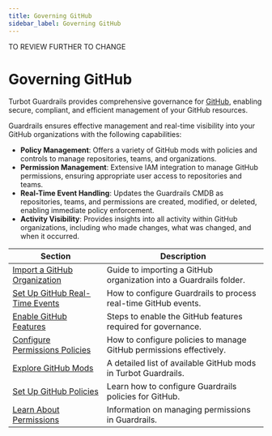 ```yaml
---
title: Governing GitHub
sidebar_label: Governing GitHub
---
```


TO REVIEW FURTHER TO CHANGE

# Governing GitHub

Turbot Guardrails provides comprehensive governance for [GitHub](https://github.com/), enabling secure, compliant, and efficient management of your GitHub resources.

Guardrails ensures effective management and real-time visibility into your GitHub organizations with the following capabilities:
- **Policy Management**: Offers a variety of GitHub mods with policies and controls to manage repositories, teams, and organizations.
- **Permission Management**: Extensive IAM integration to manage GitHub permissions, ensuring appropriate user access to repositories and teams.
- **Real-Time Event Handling**: Updates the Guardrails CMDB as repositories, teams, and permissions are created, modified, or deleted, enabling immediate policy enforcement.
- **Activity Visibility**: Provides insights into all activity within GitHub organizations, including who made changes, what was changed, and when it occurred.

| Section | Description |
| - | - |
| [Import a GitHub Organization](guides/github/import-github-organization) | Guide to importing a GitHub organization into a Guardrails folder. |
| [Set Up GitHub Real-Time Events](guides/github/real-time-events) | How to configure Guardrails to process real-time GitHub events. |
| [Enable GitHub Features](guides/github/features) | Steps to enable the GitHub features required for governance. |
| [Configure Permissions Policies](guides/github/permissions) | How to configure policies to manage GitHub permissions effectively. |
| [Explore GitHub Mods](https://hub.guardrails.turbot.com/mods/github/mods) | A detailed list of available GitHub mods in Turbot Guardrails. |
| [Set Up GitHub Policies](https://hub.guardrails.turbot.com/policy-packs?providers=github) | Learn how to configure Guardrails policies for GitHub. |
| [Learn About Permissions](concepts/iam/permissions) | Information on managing permissions in Guardrails. |